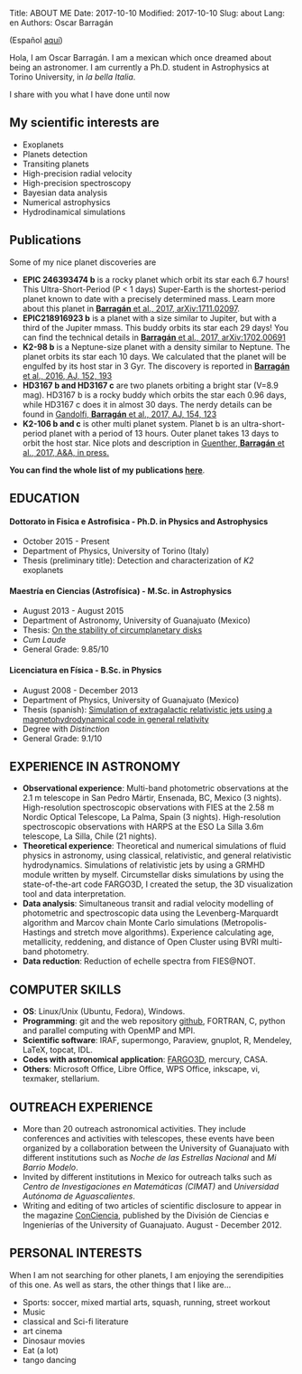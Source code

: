 Title: ABOUT ME
Date: 2017-10-10 
Modified: 2017-10-10
Slug: about
Lang: en
Authors: Oscar Barragán

(Español [aquí](about-es))

Hola, I am Oscar Barragán. I am a mexican which once dreamed about being an astronomer.
I am currently a Ph.D. student in Astrophysics at Torino University, in _la bella Italia_.

I share with you what I have done until now

## My scientific interests are 

* Exoplanets
* Planets detection
* Transiting planets
* High-precision radial velocity
* High-precision spectroscopy
* Bayesian data analysis
* Numerical astrophysics
* Hydrodinamical simulations

## Publications

Some of my nice planet discoveries are

* **EPIC 246393474 b** is a rocky planet which orbit its star each 6.7 hours! This Ultra-Short-Period (P < 1 days) Super-Earth  is the shortest-period planet known to date with a precisely determined mass. Learn more about this planet in [**Barragán** et al., 2017, arXiv:1711.02097](https://arxiv.org/abs/1711.02097).
* **EPIC218916923 b** is a planet with a size similar to Jupiter, but with a third
  of the Jupiter mmass. This buddy orbits its star each 29 days!
  You can find the technical details in [**Barragán** et al., 2017, arXiv:1702.00691](https://arxiv.org/abs/1702.00691)
* **K2-98 b** is a Neptune-size planet with a density similar to Neptune.
  The planet orbits its star each 10 days. We calculated that the planet will be engulfed by its host star in 3 Gyr.
  The discovery is reported in [**Barragán** et al., 2016, AJ, 152, 193](http://iopscience.iop.org/article/10.3847/0004-6256/152/6/193/meta)
* **HD3167 b and HD3167 c** are two planets orbiting a bright  star (V=8.9 mag).
  HD3167 b is a rocky buddy which orbits the star each 0.96 days,
  while HD3167 c does it in almost 30 days. The nerdy details can be found in [Gandolfi, **Barragán** et al., 2017, AJ, 154, 123](http://iopscience.iop.org/article/10.3847/1538-3881/aa832a/meta)
* **K2-106 b and c** is other multi planet system. Planet b is an ultra-short-period planet
  with a period of 13 hours. Outer planet takes 13 days to orbit the host star.
  Nice plots and description in [Guenther, **Barragán** et al., 2017, A&A, in press.](https://arxiv.org/abs/1705.04163)

**You can find the whole list of my publications [here](https://goo.gl/WkMsqE)**.

## EDUCATION

#### Dottorato in Fisica e Astrofisica - Ph.D. in Physics and Astrophysics

* October 2015 - Present
* Department of Physics, University of Torino (Italy)
* Thesis (preliminary title): Detection and characterization of _K2_ exoplanets

#### Maestría en Ciencias (Astrofísica) - M.Sc. in Astrophysics

* August 2013 - August 2015 
* Department of Astronomy, University of Guanajuato (Mexico)
* Thesis: [On the stability of circumplanetary disks](https://www.researchgate.net/publication/281461299_On_the_stability_of_circumplanetary_disks)
* *Cum Laude*
* General Grade: 9.85/10 


#### Licenciatura en Física - B.Sc. in Physics

* August 2008 - December 2013
* Department of Physics, University of Guanajuato (Mexico) 
* Thesis (spanish): [Simulation of extragalactic relativistic jets using a magnetohydrodynamical code in general relativity](https://www.researchgate.net/publication/265510224_Simulacion_de_Chorros_Relativistas_Extragalacticos_usando_codigo_de_Magnetohidrodinamica_en_Relatividad_General)
* Degree with *Distinction*
* General Grade: 9.1/10


## EXPERIENCE IN ASTRONOMY

* **Observational experience**: Multi-band photometric observations at the 2.1 m telescope in San Pedro Mártir,
  Ensenada, BC, Mexico (3 nights). High-resolution spectroscopic observations with FIES at the 2.58 m Nordic Optical Telescope,
  La Palma, Spain (3 nights). High-resolution spectroscopic observations with HARPS at the ESO La Silla 3.6m
  telescope, La Silla, Chile (21 nights).
* **Theoretical experience**: Theoretical and numerical simulations of fluid physics in astronomy,
  using classical, relativistic, and general relativistic hydrodynamics. Simulations of relativistic jets
  by using a GRMHD module written by myself. Circumstellar disks simulations by using the state-of-the-art
  code FARGO3D, I created the setup, the 3D visualization tool and data interpretation.
* **Data analysis**: Simultaneous transit and radial velocity modelling of photometric and spectroscopic
  data using the Levenberg-Marquardt algorithm and Marcov chain Monte Carlo simulations
  (Metropolis-Hastings and stretch move algorithms).
  Experience calculating age, metallicity, reddening, and distance of Open Cluster using
  BVRI multi-band photometry.
* **Data reduction**: Reduction of echelle spectra from FIES@NOT.

## COMPUTER SKILLS

* **OS**: Linux/Unix (Ubuntu, Fedora), Windows.
* **Programming**: git and the web repository [github](https://github.com/), FORTRAN, C,
  python and parallel computing with OpenMP and MPI.
* **Scientific software**: IRAF, supermongo, Paraview, gnuplot, R, Mendeley, LaTeX, topcat, IDL.
* **Codes with astronomical application**: [FARGO3D](http://fargo.in2p3.fr/), mercury, CASA.
* **Others**: Microsoft Office, Libre Office, WPS Office, inkscape, vi, texmaker, stellarium.

## OUTREACH EXPERIENCE

* More than 20 outreach astronomical activities. They include conferences
  and activities with telescopes, these events have been organized by a collaboration
  between the University of Guanajuato with different institutions such as
  _Noche de las Estrellas Nacional_ and _Mi Barrio Modelo_.
* Invited by different institutions in Mexico for outreach talks such as
  _Centro de Investigaciones en Matemáticas (CIMAT)_ and _Universidad Autónoma de Aguascalientes_.
* Writing and editing of two articles of scientific disclosure to appear in the magazine
  [ConCiencia](https://www.researchgate.net/publication/266911395_Revista_de_divulgacion_ConCiencia_2da_edicion),
  published  by the División de Ciencias e Ingenierías of the University of Guanajuato. August - December 2012.

## PERSONAL INTERESTS

When I am not searching for other planets, I am enjoying the serendipities of this one.
As well as stars, the other things that I like are...

* Sports: soccer, mixed martial arts, squash, running, street workout
* Music
* classical and Sci-fi literature
* art cinema
* Dinosaur movies
* Eat (a lot)
* tango dancing
